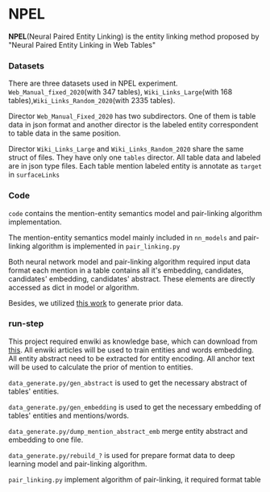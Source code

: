 # NPEL
**NPEL**(Neural Paired Entity Linking) is the entity linking method proposed by "Neural Paired Entity Linking in Web Tables"
 
### Datasets

There are three datasets used in NPEL experiment. `Web_Manual_fixed_2020`(with 347 tables), `Wiki_Links_Large`(with 168 tables),`Wiki_Links_Random_2020`(with 2335 tables).

Director `Web_Manual_Fixed_2020` has two subdirectors. One of them is table data in json format and another director is the labeled entity correspondent to table data in the same position.

Director `Wiki_Links_Large` and `Wiki_Links_Random_2020` share the same struct of files. They have only one `tables` director. All table data and labeled are in json type files. Each table mention labeled entity is annotate as `target` in `surfaceLinks`

### Code

`code` contains the mention-entity semantics model and pair-linking algorithm implementation.

The mention-entity semantics model mainly included in `nn_models` and pair-linking algorithm is implemented in `pair_linking.py`

Both neural network model and pair-linking algorithm required input data format each mention in a table contains all it's embedding, candidates, candidates' embedding, candidates' abstract. These elements are directly accessed as dict in model or algorithm.

Besides, we utilized [this work](https://github.com/dalab/deep-ed/blob/master/data_gen/gen_p_e_m/gen_p_e_m_from_wiki.lua) to generate prior data.

### run-step

This project required enwiki as knowledge base, which can download from [this](https://dumps.wikimedia.org/enwiki/). All enwiki articles will be used to train entities and words embedding. All entity abstract need to be extracted for entity encoding. All anchor text will be used to calculate the prior of mention to entities.

`data_generate.py/gen_abstract` is used to get the necessary abstract of tables' entities.

`data_generate.py/gen_embedding` is used to get the necessary embedding of tables' entities and mentions/words.

`data_generate.py/dump_mention_abstract_emb` merge entity abstract and embedding to one file.

`data_generate.py/rebuild_?` is used for prepare format data to deep learning model and pair-linking algorithm.

`pair_linking.py` implement algorithm of pair-linking, it required format table 



